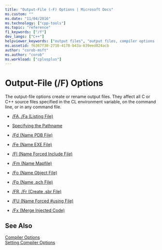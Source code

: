 ```yaml
---
title: "Output-File (-F) Options | Microsoft Docs"
ms.custom: ""
ms.date: "11/04/2016"
ms.technology: ["cpp-tools"]
ms.topic: "reference"
f1_keywords: ["/f"]
dev_langs: ["C++"]
helpviewer_keywords: ["output files", "output files, compiler options [C++]", "cl.exe compiler, output files"]
ms.assetid: f6367f30-2710-4178-b43a-639eed824acb
author: "corob-msft"
ms.author: "corob"
ms.workload: ["cplusplus"]
---
```

# Output-File (/F) Options
The output-file options create or rename output files. They affect all C or C++ source files specified in the CL environment variable, on the command line, or in any command file.  
  
-   [/FA, /Fa (Listing File)](../../build/reference/fa-fa-listing-file.md)  
  
-   [Specifying the Pathname](../../build/reference/specifying-the-pathname.md)  
  
-   [/Fd (Name PDB File)](../../build/reference/fd-program-database-file-name.md)  
  
-   [/Fe (Name EXE File)](../../build/reference/fe-name-exe-file.md)  
  
-   [/FI (Name Forced Include File)](../../build/reference/fi-name-forced-include-file.md)  
  
-   [/Fm (Name Mapfile)](../../build/reference/fm-name-mapfile.md)  
  
-   [/Fo (Name Object File)](../../build/reference/fo-object-file-name.md)  
  
-   [/Fp (Name .pch File)](../../build/reference/fp-name-dot-pch-file.md)  
  
-   [/FR, /Fr (Create .sbr File)](../../build/reference/fr-fr-create-dot-sbr-file.md)  
  
-   [/FU (Name Forced #using File)](../../build/reference/fu-name-forced-hash-using-file.md)  
  
-   [/Fx (Merge Injected Code)](../../build/reference/fx-merge-injected-code.md)  
  
## See Also  
[Compiler Options](../../build/reference/compiler-options.md)<br/>
[Setting Compiler Options](../../build/reference/setting-compiler-options.md)